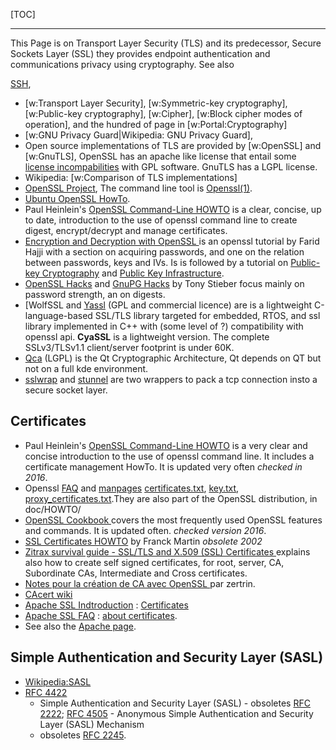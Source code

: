 <!--
.. description:
.. date: 2016-09-12
.. slug: ssl
.. tags:
.. link:
.. book: mzlinux
.. title: SSL/TLS
-->

[TOC]

---

This Page is on Transport Layer Security (TLS) and its predecessor,
Secure Sockets Layer (SSL) they provides endpoint authentication
and communications privacy using cryptography. See also
<!-- [Gnu privacy Guard (GPG) and PGP page](/node/ "internal
reference"),
-->
[SSH](/node/ssh "internal reference"),
<!--[Javascript encryption libraries](/node/107#js_encrypt "internal
--reference")
-->

-   [w:Transport Layer Security],
    [w:Symmetric-key cryptography],
    [w:Public-key cryptography],
    [w:Cipher],
    [w:Block cipher modes of operation],
    and the hundred of page in [w:Portal:Cryptography]
-   [w:GNU Privacy Guard|Wikipedia: GNU Privacy Guard],
-   Open source implementations of TLS are provided by
    [w:OpenSSL]
    and [w:GnuTLS],
    OpenSSL has an apache like license that entail some
    [license incompabilities](http://en.wikipedia.org/wiki/OpenSSL#GPL_exception)
    with GPL software. GnuTLS has a LGPL license.
-   Wikipedia: [w:Comparison of TLS implementations]
-   [OpenSSL Project](http://www.openssl.org/), The command line tool
    is [Openssl(1)](http://www.openssl.org/docs/apps/openssl.html).
-   [Ubuntu OpenSSL HowTo](https://help.ubuntu.com/community/OpenSSL).
-   Paul Heinlein's
    [OpenSSL Command-Line HOWTO](http://www.madboa.com/geek/openssl/)
    is a  clear, concise, up to date,  introduction to the use of openssl
    command line to create digest, encrypt/decrypt and manage certificates.
-   [Encryption and Decryption with OpenSSL
    ](http://farid.hajji.name/blog/2009/07/15/encryption-and-decryption-with-openssl/)
    is an openssl tutorial by Farid Hajji with a section on acquiring passwords, and one on
    the relation between passwords, keys and IVs. Is is followed by a tutorial on
    [Public-key Cryptography](http://farid.hajji.name/blog/2009/07/27/public-key-cryptography-with-openssl/)
    and
    [Public Key Infrastructure](http://farid.hajji.name/blog/2009/07/27/public-key-cryptography-with-openssl/).
-   [OpenSSL Hacks](http://www.linuxjournal.com/node/8958/)
    and [GnuPG Hacks](http://www.linuxjournal.com/article/8732) by Tony Stieber
    focus mainly on password strength, an on digests.
-   [WolfSSL and [Yassl](https://www.wolfssl.com/) (GPL and
    commercial licence) are is a lightweight C-language-based SSL/TLS
    library targeted for embedded, RTOS,
    and ssl library implemented in C++ with (some
    level of ?) compatibility with openssl api. **CyaSSL** is a
    lightweight version. The complete SSLv3/TLSv1.1 client/server
    footprint is under 60K.
-   [Qca](http://delta.affinix.com/qca/) (LGPL) is the Qt
    Cryptographic Architecture, Qt depends on QT but not on a full kde
    environment.
-   [sslwrap](http://www.rickk.com/sslwrap/)
    and [stunnel](http://www.stunnel.org/) are two
    wrappers to pack a tcp connection insto a secure socket layer.

## Certificates
-   Paul Heinlein's
    [OpenSSL Command-Line HOWTO](http://www.madboa.com/geek/openssl/)
    is a very clear and concise introduction to the use of openssl
    command line. It includes a certificate management HowTo.
    It is updated very often _checked in 2016_.
-   Openssl [FAQ](http://www.openssl.org/support/faq.html) and
    [manpages](https://www.openssl.org/docs/manmaster/apps/)
    [certificates.txt](http://www.openssl.org/docs/HOWTO/certificates.txt),
    [key.txt](http://www.openssl.org/docs/HOWTO/keys.txt),
    [proxy\_certificates.txt](http://www.openssl.org/docs/HOWTO/proxy_certificates.txt).They
    are also part of the OpenSSL distribution, in doc/HOWTO/
-
    [OpenSSL Cookbook
    ](https://www.feistyduck.com/books/openssl-cookbook/)
    covers the most frequently used OpenSSL features and commands. It
    is updated often. _checked version 2016_.
-   [SSL Certificates HOWTO](http://tldp.org/HOWTO/SSL-Certificates-HOWTO/)
    by Franck Martin _obsolete 2002_
-   [Zitrax survival guide - SSL/TLS and X.509 (SSL) Certificates
    ](http://www.zytrax.com/tech/survival/ssl.html)
    explains also how to create self signed certificates, for root, server, CA, Subordinate CAs,
    Intermediate and Cross certificates.
-   [Notes pour la création de CA avec OpenSSL
    ](http://zertrin.org/how-to/openssl-ca/) par zertrin.
-   [CAcert wiki](http://wiki.cacert.org/wiki/)
-   [Apache SSL Indtroduction](http://httpd.apache.org/docs/ssl/ssl_intro.html#certificates) :
    [Certificates](http://httpd.apache.org/docs/ssl/ssl_intro.html#certificates)
-   [Apache SSL FAQ](http://httpd.apache.org/docs/ssl/ssl_faq.html) :
    [about certificates](http://httpd.apache.org/docs/ssl/ssl_faq.html#aboutcerts).
-   See also the [Apache page](node/252).

## Simple Authentication and Security Layer (SASL)

-   [Wikipedia:SASL](http://en.wikipedia.org/wiki/Simple_Authentication_and_Security_Layer)
-   [RFC 4422](http://tools.ietf.org/html/rfc4422 "ietf.org rfc4422")
    - Simple Authentication and Security Layer (SASL) - obsoletes
    [RFC 2222](http://tools.ietf.org/html/rfc2222 "ietf.org rfc2222");
    [RFC 4505](http://tools.ietf.org/html/rfc4505 "ietf.org rfc4505") -
    Anonymous Simple Authentication and Security Layer (SASL) Mechanism
    - obsoletes
    [RFC 2245](http://tools.ietf.org/html/rfc2245 "ietf.org rfc2245").
